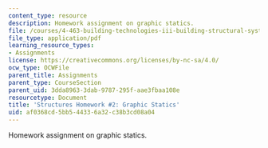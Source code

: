 ```yaml
---
content_type: resource
description: Homework assignment on graphic statics.
file: /courses/4-463-building-technologies-iii-building-structural-systems-ii-fall-2002/af0368cd5bb544336a32c38b3cd08a04_hw2.pdf
file_type: application/pdf
learning_resource_types:
- Assignments
license: https://creativecommons.org/licenses/by-nc-sa/4.0/
ocw_type: OCWFile
parent_title: Assignments
parent_type: CourseSection
parent_uid: 3dda8963-3dab-9787-295f-aae3fbaa108e
resourcetype: Document
title: 'Structures Homework #2: Graphic Statics'
uid: af0368cd-5bb5-4433-6a32-c38b3cd08a04
---
```

Homework assignment on graphic statics.